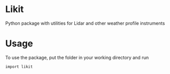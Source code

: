 # Likit
Python package with utilities for Lidar and other weather profile instruments


# Usage
To use the package, put the folder in your working directory and run

```import likit```
